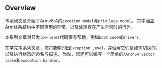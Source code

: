 ## Overview

本系列文章介绍了Armv8-A的`excetion model`与`privilege model`。
其中涵盖Arm体系结构中不同类型的异常，以及处理器在产生异常时的行为。

本系列文章对开发`low-level`代码很有帮助，例如`boot code`或`drivers`。

在学完本系列文章，您将能够列出`Exception Level`，并理解它们是如何切换的，以及执行状态的命名与描述。 
当然，您还可以编写一个简单的`AArch64 vector table`和`exception handler`。
 